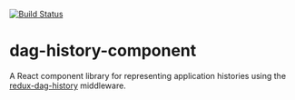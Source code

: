 [![Build Status](https://travis-ci.org/Microsoft/dag-history-component.svg?branch=master)](https://travis-ci.org/Microsoft/dag-history-component)

# dag-history-component

A React component library for representing application histories using the [redux-dag-history](http://github.com/Microsoft/redux-dag-history) middleware.
